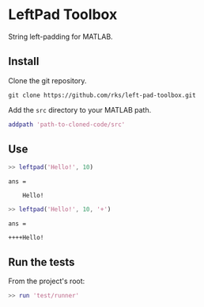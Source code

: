 # LeftPad Toolbox

String left-padding for MATLAB.

## Install

Clone the git repository.

```
git clone https://github.com/rks/left-pad-toolbox.git
```

Add the `src` directory to your MATLAB path.

```matlab
addpath 'path-to-cloned-code/src'
```

## Use

```matlab
>> leftpad('Hello!', 10)
```
```
ans =

    Hello!
```
```matlab
>> leftpad('Hello!', 10, '+')
```
```
ans =

++++Hello!
```

## Run the tests

From the project's root:

```matlab
>> run 'test/runner'
```
